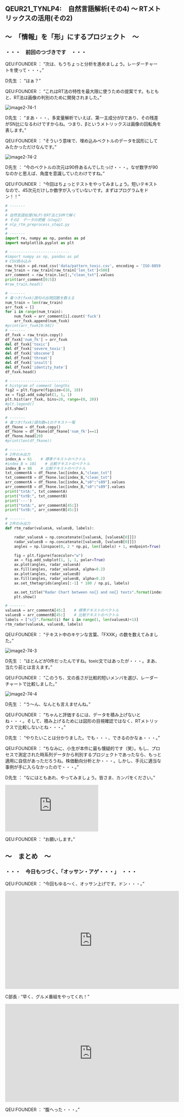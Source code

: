 ## QEUR21_TYNLP4:　自然言語解析(その4) ～ RTメトリックスの活用(その2)

## ～　「情報」を「形」にするプロジェクト　～

### ・・・　前回のつづきです　・・・

QEU:FOUNDER ： “次は、もうちょっと分析を進めましょう。レーダーチャートを使って・・・。”

D先生 ： “はぁ？”

QEU:FOUNDER ： “これはRT法の特性を最大限に使うための提案です。もともと、RT法は画像の判別のために開発されました。”

![image2-74-1](https://yaber1965.github.io/images/image2-74-1.jpg)

D先生 ： “まあ・・・、多変量解析でいえば、第一主成分がβであり、その残差がSN比になるわけですからね。つまり、βというメトリックスは画像の回転角を表します。”

QEU:FOUNDER ： “そういう意味で、埋め込みベクトルのデータを図形にしてみたかっただけなんです。”

![image2-74-2](https://yaber1965.github.io/images/image2-74-2.jpg)

D先生 ： “今のベクトルの次元は90件あるんでしたっけ・・・。なぜ数字が90なのかと思えば、角度を意識していたわけですね。”

QEU:FOUNDER ： “今回はちょっとテストをやってみましょう。短いテキストなので、45次元だけしか数字が入っていないです。まずはプログラムをドン！！”

```python
# -------
#
# 自然言語処理(NLP)をRT法とSVMで解く
# その2　データの把握（step2）
# nlp_rtm_preprocess_step1.py
#
# -------
import re, numpy as np, pandas as pd
import matplotlib.pyplot as plt

# ---------------------------
#import numpy as np, pandas as pd
# CSV読み込み
raw_train = pd.read_csv('data/pattern_toxic.csv', encoding = 'ISO-8859-1')
raw_train = raw_train[raw_train['len_txt']<500]
arr_comment = raw_train.loc[:,"clean_txt"].values
print(arr_comment[0:5])
#raw_train.head()

# -------
# 毒つき(fxxk)語句の出現回数を数える
num_train = len(raw_train)
arr_fxxk = []
for i in range(num_train):
    num_fxxk = arr_comment[i].count('fuck')
    arr_fxxk.append(num_fxxk)
#print(arr_fxxk[0:50])
# -------
df_fxxk = raw_train.copy()
df_fxxk['num_fk'] = arr_fxxk
del df_fxxk['toxic']
del df_fxxk['severe_toxic']
del df_fxxk['obscene']
del df_fxxk['threat']
del df_fxxk['insult']
del df_fxxk['identity_hate']
df_fxxk.head()

# ---------------------------
# histgram of comment lengths
fig2 = plt.figure(figsize=(16, 10))
ax = fig2.add_subplot(1, 1, 1)
plt.hist(arr_fxxk, bins=20, range=(0, 20))
#plt.legend()
plt.show()

# -------
# 毒つき(fxxk)語句数=1のテキスト一覧
df_fkone = df_fxxk.copy()
df_fkone = df_fkone[df_fkone['num_fk']==1]
df_fkone.head(20)
#print(len(df_fkone))

# -------
# 2件のみ出力
index_A = 61    # 標準テキストのベクトル
#index_B = 101    # 比較テキストのベクトル
index_B = 88    # 比較テキストのベクトル
txt_commentA = df_fkone.loc[index_A,"clean_txt"]
txt_commentB = df_fkone.loc[index_B,"clean_txt"]
arr_commentA = df_fkone.loc[index_A,"s0":"s89"].values
arr_commentB = df_fkone.loc[index_B,"s0":"s89"].values
print("txtA:", txt_commentA)
print("txtB:", txt_commentB)
print('---')
print("txtA:", arr_commentA[45:])
print("txtB:", arr_commentB[45:])

# -------
# 2件のみ出力
def rtm_radar(valuesA, valuesB, labels):

    radar_valuesA = np.concatenate([valuesA, [valuesA[0]]])
    radar_valuesB = np.concatenate([valuesB, [valuesB[0]]])
    angles = np.linspace(0, 2 * np.pi, len(labels) + 1, endpoint=True)

    fig = plt.figure(facecolor="w")
    ax = fig.add_subplot(1, 1, 1, polar=True)
    ax.plot(angles, radar_valuesA)
    ax.fill(angles, radar_valuesA, alpha=0.2)
    ax.plot(angles, radar_valuesB)
    ax.fill(angles, radar_valuesB, alpha=0.2)
    ax.set_thetagrids(angles[:-1] * 180 / np.pi, labels)

    ax.set_title("Radar Chart between no{} and no{} texts".format(index_A, index_B), pad=20)
    plt.show()

# -------
valuesA = arr_commentA[45:]    # 標準テキストのベクトル
valuesB = arr_commentB[45:]    # 比較テキストのベクトル
labels = ["s{}".format(i) for i in range(1, len(valuesA)+1)]
rtm_radar(valuesA, valuesB, labels)

```

QEU:FOUNDER ： “テキスト中のキケンな言葉、「FXXK」の数を数えてみました。”

![image2-74-3](https://yaber1965.github.io/images/image2-74-3.jpg)

D先生 ： “ほとんどが0件だったんですね。toxic文ではあったが・・・。まあ、当たり前とは言えます。”

QEU:FOUNDER ： “このうち、文の長さが比較的短いメンバを選び、レーダーチャートで比較しました。”

![image2-74-4](https://yaber1965.github.io/images/image2-74-4.jpg)

D先生 ： “う～ん、なんとも言えませんね。”

QEU:FOUNDER ： “ちゃんと評価するには、データを積み上げないとね・・・。そして、積み上げるためには図形の目視確認ではなく、RTメトリックスで比較しないとね・・・。”

D先生 ： “やりたいことは分かりました。でも・・・、できるのかなぁ・・・。”

QEU:FOUNDER ： “ちなみに、小生が本件に最も懐疑的です（笑）。もし、プロセスで測定された時系列データから判別するプロジェクトであったなら、もっと適用に自信があっただろうね。株価動向分析とか・・・。しかし、手元に適当な事例が手に入らなかったので・・・。”

D先生 ： “なにはともあれ、やってみましょう。皆さま、カンパをください。”

![＞寄付のお願い(donate me)＜](https://jpnqeur21vinsp.blogspot.com/2022/04/qeur21tynlp44-rt2.html)

QEU:FOUNDER ： “お願いします。”

## ～　まとめ　～

### ・・・　今日もつづく、「オッサン・アゲ・・・」　・・・

QEU:FOUNDER ： “今回もゆる～く、オッサン上げです。ドン・・・。”

<iframe width="560" height="315" src="https://www.youtube.com/embed/YJf18sV8sI4" ti-tle="YouTube video player" frameborder="0" allow="accelerometer; autoplay; clipboard-write; en-crypted-media; gyroscope; picture-in-picture" allowfullscreen></iframe>

C部長 : “早く、グルメ番組をやってくれ！”

<iframe width="560" height="315" src="https://www.youtube.com/embed/96f1_1I8Y88" ti-tle="YouTube video player" frameborder="0" allow="accelerometer; autoplay; clipboard-write; en-crypted-media; gyroscope; picture-in-picture" allowfullscreen></iframe>

QEU:FOUNDER ： “腹へった・・・。”

